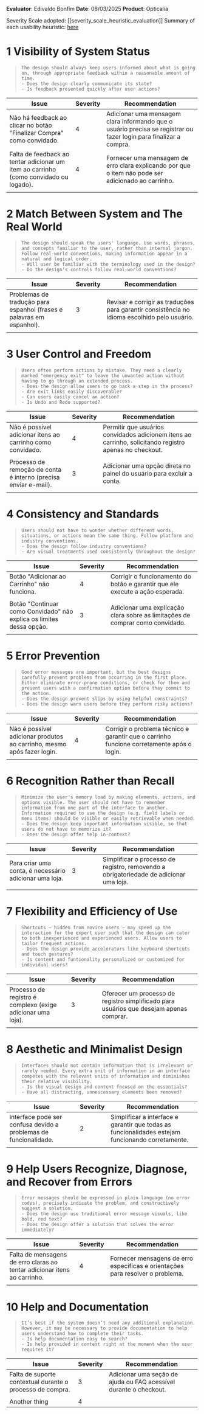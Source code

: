 <!-- This Heuristic Evaluation Workbook replicates the one proposed by the
Nielsen Norman Group available at: https://media.nngroup.com/media/articles/attachments/Heuristic_Evaluation_Workbook_-_Nielsen_Norman_Group.pdf
-->

**Evaluator**: Edivaldo Bonfim
**Date**: 08/03/2025
**Product**: Opticalia

Severity Scale adopted: [[severity_scale_heuristic_evaluation]]
Summary of each usability heuristic: [here](https://media.nngroup.com/media/articles/attachments/Heuristic_Summary1-compressed.pdf)

# 1 Visibility of System Status

>     The design should always keep users informed about what is going on, through appropriate feedback within a reasonable amount of time.
>     - Does the design clearly communicate its state?
>     - Is feedback presented quickly after user actions?

| **Issue**                                                                             | **Severity** | Recommendation                                                                                                     |
| ------------------------------------------------------------------------------------- | ------------ | ------------------------------------------------------------------------------------------------------------------ |
| Não há feedback ao clicar no botão "Finalizar Compra" como convidado.                 | 4            | Adicionar uma mensagem clara informando que o usuário precisa se registrar ou fazer login para finalizar a compra. |
| Falta de feedback ao tentar adicionar um item ao carrinho (como convidado ou logado). | 4            | Fornecer uma mensagem de erro clara explicando por que o item não pode ser adicionado ao carrinho.                 |
|                                                                                       |

# 2 Match Between System and The Real World

>     The design should speak the users' language. Use words, phrases, and concepts familiar to the user, rather than internal jargon. Follow real-world conventions, making information appear in a natural and logical order.
>     - Will user be familiar with the terminology used in the design?
>     - Do the design’s controls follow real-world conventions?

| **Issue**                                                            | **Severity** | Recommendation                                                                               |
| -------------------------------------------------------------------- | ------------ | -------------------------------------------------------------------------------------------- |
| Problemas de tradução para espanhol (frases e palavras em espanhol). | 3            | Revisar e corrigir as traduções para garantir consistência no idioma escolhido pelo usuário. |
|                                                                      |

# 3 User Control and Freedom

>     Users often perform actions by mistake. They need a clearly marked "emergency exit" to leave the unwanted action without having to go through an extended process.
>     - Does the design allow users to go back a step in the process?
>     - Are exit links easily discoverable?
>     - Can users easily cancel an action?
>     - Is Undo and Redo supported?

| **Issue**                                                       | **Severity** | Recommendation                                                                                         |
| --------------------------------------------------------------- | ------------ | ------------------------------------------------------------------------------------------------------ |
| Não é possível adicionar itens ao carrinho como convidado.      | 4            | Permitir que usuários convidados adicionem itens ao carrinho, solicitando registro apenas no checkout. |
|                                                                 |
| Processo de remoção de conta é interno (precisa enviar e-mail). | 3            | Adicionar uma opção direta no painel do usuário para excluir a conta.                                  |
|                                                                 |

# 4 Consistency and Standards

>     Users should not have to wonder whether different words, situations, or actions mean the same thing. Follow platform and industry conventions.
>     - Does the design follow industry conventions?
>     - Are visual treatments used consistently throughout the design?

| **Issue**                                                            | **Severity** | Recommendation                                                                |
| -------------------------------------------------------------------- | ------------ | ----------------------------------------------------------------------------- |
| Botão "Adicionar ao Carrinho" não funciona.                          | 4            | Corrigir o funcionamento do botão e garantir que ele execute a ação esperada. |
|                                                                      |
| Botão "Continuar como Convidado" não explica os limites dessa opção. | 3            | Adicionar uma explicação clara sobre as limitações de comprar como convidado. |
|                                                                      |

# 5 Error Prevention

>     Good error messages are important, but the best designs carefully prevent problems from occurring in the first place. Either eliminate error-prone conditions, or check for them and present users with a confirmation option before they commit to the action.
>     - Does the design prevent slips by using helpful constraints?
>     - Does the design warn users before they perform risky actions?

| **Issue**                                                              | **Severity** | Recommendation                                                                            |
| ---------------------------------------------------------------------- | ------------ | ----------------------------------------------------------------------------------------- |
| Não é possível adicionar produtos ao carrinho, mesmo após fazer login. | 4            | Corrigir o problema técnico e garantir que o carrinho funcione corretamente após o login. |
|                                                                        |

# 6 Recognition Rather than Recall

>     Minimize the user's memory load by making elements, actions, and options visible. The user should not have to remember information from one part of the interface to another. Information required to use the design (e.g. field labels or menu items) should be visible or easily retrievable when needed.
>     - Does the design keep important information visible, so that users do not have to memorize it?
>     - Does the design offer help in-context?

| **Issue**                                              | **Severity** | Recommendation                                                                         |
| ------------------------------------------------------ | ------------ | -------------------------------------------------------------------------------------- |
| Para criar uma conta, é necessário adicionar uma loja. | 3            | Simplificar o processo de registro, removendo a obrigatoriedade de adicionar uma loja. |
|                                                        |

# 7 Flexibility and Efficiency of Use

>     Shortcuts — hidden from novice users — may speed up the interaction for the expert user such that the design can cater to both inexperienced and experienced users. Allow users to tailor frequent actions.
>     - Does the design provide accelerators like keyboard shortcuts and touch gestures?
>     - Is content and funtionality personalized or customized for individual users?

| **Issue**                                                   | **Severity** | Recommendation                                                                          |
| ----------------------------------------------------------- | ------------ | --------------------------------------------------------------------------------------- |
| Processo de registro é complexo (exige adicionar uma loja). | 3            | Oferecer um processo de registro simplificado para usuários que desejam apenas comprar. |
|                                                             |

# 8 Aesthetic and Minimalist Design

>     Interfaces should not contain information that is irrelevant or rarely needed. Every extra unit of information in an interface competes with the relevant units of information and diminishes their relative visibility.
>     - Is the visual design and content focused on the essentials?
>     - Have all distracting, unnescessary elements been removed?

| **Issue**                                                        | **Severity** | Recommendation                                                                                    |
| ---------------------------------------------------------------- | ------------ | ------------------------------------------------------------------------------------------------- |
| Interface pode ser confusa devido a problemas de funcionalidade. | 2            | Simplificar a interface e garantir que todas as funcionalidades estejam funcionando corretamente. |
|                                                                  |

# 9 Help Users Recognize, Diagnose, and Recover from Errors

>     Error messages should be expressed in plain language (no error codes), precisely indicate the problem, and constructively suggest a solution.
>     - Does the design use traditional error message visuals, like bold, red text?
>     - Does the design offer a solution that solves the error immediately?

| **Issue**                                                                | **Severity** | Recommendation                                                                 |
| ------------------------------------------------------------------------ | ------------ | ------------------------------------------------------------------------------ |
| Falta de mensagens de erro claras ao tentar adicionar itens ao carrinho. | 4            | Fornecer mensagens de erro específicas e orientações para resolver o problema. |
|                                                                          |

# 10 Help and Documentation

>     It’s best if the system doesn’t need any additional explanation. However, it may be necessary to provide documentation to help users understand how to complete their tasks.
>     - Is help documentation easy to search?
>     - Is help provided in context right at the moment when the user requires it?

| **Issue**                                                 | **Severity** | Recommendation                                                    |
| --------------------------------------------------------- | ------------ | ----------------------------------------------------------------- |
| Falta de suporte contextual durante o processo de compra. | 3            | Adicionar uma seção de ajuda ou FAQ acessível durante o checkout. |
|                                                           |
| Another thing                                             | 4            |                                                                   |
